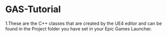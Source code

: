 # GAS-Tutorial

1.These are the C++ classes that are created by the UE4 editor and can be found in the Project folder you have set in your Epic Games Launcher.
